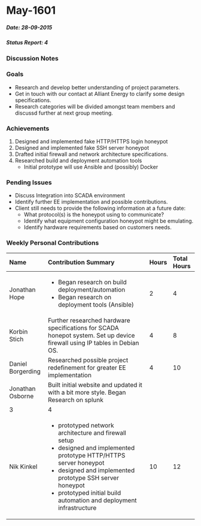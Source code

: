 # May-1601
##### Date: 28-09-2015
##### Status Report: 4

### Discussion Notes

### Goals

* Research and develop better understanding of project parameters. 
* Get in touch with our contact at Alliant Energy to clarify some design specifications.
* Research categories will be divided amongst team members and discussd further at next group meeting.

### Achievements

1. Designed and implemented fake HTTP/HTTPS login honeypot
2. Designed and implemented fake SSH server honeypot
3. Drafted initial firewall and network architecture specifications.
4. Researched build and deployment automation tools
   * Initial prototype will use Ansible and (possibly) Docker

### Pending Issues

* Discuss Integration into SCADA environment
* Identify further EE implementation and possible contributions.
* Client still needs to provide the following information at a future date:	
   * What protocol(s) is the honeypot using to communicate?
   * Identify what equipment configuration honeypot might be emulating.
   * Identify hardware requirements based on customers needs.

### Weekly Personal Contributions


| Name | Contribution Summary | Hours | Total Hours |
|:-----|:-------------|:------|:------------|
| Jonathan Hope	| <ul><li>Began research on build deployment/automation</li><li>Began research on deployment tools (Ansible)</li><ul> | 2 | 4 |
| Korbin Stich | Further researched hardware specifications for SCADA honepot system.  Set up device firewall using IP tables in Debian OS. | 4 | 8 |
| Daniel Borgerding | Researched possible project redefinement for greater EE implementation | 4 | 10 |		
| Jonathan Osborne | Built initial website and updated it with a bit more style. Began Research on splunk  
| 3 | 4 |
| Nik Kinkel | <ul><li>prototyped network architecture and firewall setup</li><li>designed and implemented prototype HTTP/HTTPS server honeypot</li><li>designed and implemented prototype SSH server honeypot</li><li>prototyped initial build automation and deployment infrastructure</li></ul> | 10 | 12 |
